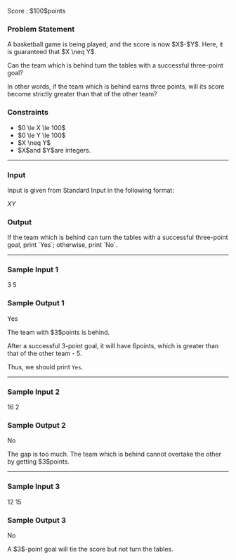 
<div>

<span>

<span>

<p>
Score : $100$points
</p>

<div>

<section>

### **Problem Statement**

<p>
A basketball game is being played, and the score is now $X$-$Y$. Here, it is guaranteed that $X \neq Y$.

Can the team which is behind turn the tables with a successful three-point goal?

In other words, if the team which is behind earns three points, will its score become strictly greater than that of the other team?  
</p>

</section>

</div>

<div>

<section>

### **Constraints**

<ul>

<li>
$0 \le X \le 100$
</li>

<li>
$0 \le Y \le 100$
</li>

<li>
$X \neq Y$
</li>

<li>
$X$and $Y$are integers.
</li>

</ul>

</section>

</div>

---

<div>

<div>

<section>

### **Input**

<p>
Input is given from Standard Input in the following format:
</p>

<div>

$X$$Y$
</div>

</section>

</div>

<div>

<section>

### **Output**

<p>
If the team which is behind can turn the tables with a successful three-point goal, print `Yes`; otherwise, print `No`.
</p>

</section>

</div>

</div>

---

<div>

<section>

### **Sample Input 1**

<div>

3 5

</div>

</section>

</div>

<div>

<section>

### **Sample Output 1**

<div>

Yes

</div>

<p>
The team with $3$points is behind.

After a successful $3$-point goal, it will have $6$points, which is greater than that of the other team - $5$.

Thus, we should print `Yes`.
</p>

</section>

</div>

---

<div>

<section>

### **Sample Input 2**

<div>

16 2

</div>

</section>

</div>

<div>

<section>

### **Sample Output 2**

<div>

No

</div>

<p>
The gap is too much. The team which is behind cannot overtake the other by getting $3$points.  
</p>

</section>

</div>

---

<div>

<section>

### **Sample Input 3**

<div>

12 15

</div>

</section>

</div>

<div>

<section>

### **Sample Output 3**

<div>

No

</div>

<p>
A $3$-point goal will tie the score but not turn the tables.
</p>

</section>

</div>

</span>

</span>

</div>
